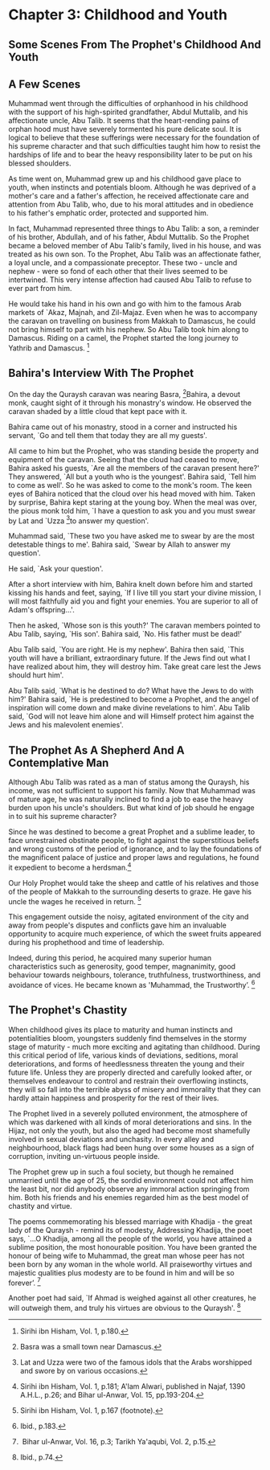 Chapter 3: Childhood and Youth
==============================

Some Scenes From The Prophet's Childhood And Youth
--------------------------------------------------

A Few Scenes
------------

Muhammad went through the difficulties of orphanhood in his childhood
with the support of his high-spirited grandfather, Abdul Muttalib, and
his affectionate uncle, Abu Talib. It seems that the heart-rending pains
of orphan hood must have severely tormented his pure delicate soul. It
is logical to believe that these sufferings were necessary for the
foundation of his supreme character and that such difficulties taught
him how to resist the hardships of life and to bear the heavy
responsibility later to be put on his blessed shoulders.

As time went on, Muhammad grew up and his childhood gave place to youth,
when instincts and potentials bloom. Although he was deprived of a
mother's care and a father's affection, he received affectionate care
and attention from Abu Talib, who, due to his moral attitudes and in
obedience to his father's emphatic order, protected and supported him.

In fact, Muhammad represented three things to Abu Talib: a son, a
reminder of his brother, Abdullah, and of his father, Abdul Muttalib. So
the Prophet became a beloved member of Abu Talib's family, lived in his
house, and was treated as his own son. To the Prophet, Abu Talib was an
affectionate father, a loyal uncle, and a compassionate preceptor. These
two - uncle and nephew - were so fond of each other that their lives
seemed to be intertwined. This very intense affection had caused Abu
Talib to refuse to ever part from him.

He would take his hand in his own and go with him to the famous Arab
markets of \`Akaz, Majnah, and Zil-Majaz. Even when he was to accompany
the caravan on travelling on business from Makkah to Damascus, he could
not bring himself to part with his nephew. So Abu Talib took him along
to Damascus. Riding on a camel, the Prophet started the long journey to
Yathrib and Damascus. [^1]

Bahira's Interview With The Prophet
-----------------------------------

On the day the Quraysh caravan was nearing Basra, [^2]Bahira, a devout
monk, caught sight of it through his monastry's window. He observed the
caravan shaded by a little cloud that kept pace with it.

Bahira came out of his monastry, stood in a corner and instructed his
servant, \`Go and tell them that today they are all my guests'.

All came to him but the Prophet, who was standing beside the property
and equipment of the caravan. Seeing that the cloud had ceased to move,
Bahira asked his guests, \`Are all the members of the caravan present
here?' They answered, \`All but a youth who is the youngest'. Bahira
said, \`Tell him to come as well'. So he was asked to come to the monk's
room. The keen eyes of Bahira noticed that the cloud over his head moved
with him. Taken by surprise, Bahira kept staring at the young boy. When
the meal was over, the pious monk told him, \`I have a question to ask
you and you must swear by Lat and \`Uzza [^3]to answer my question'.

Muhammad said, \`These two you have asked me to swear by are the most
detestable things to me'. Bahira said, \`Swear by Allah to answer my
question'.

He said, \`Ask your question'.

After a short interview with him, Bahira knelt down before him and
started kissing his hands and feet, saying, \`If I live till you start
your divine mission, I will most faithfully aid you and fight your
enemies. You are superior to all of Adam's offspring...'.

Then he asked, \`Whose son is this youth?' The caravan members pointed
to Abu Talib, saying, \`His son'. Bahira said, \`No. His father must be
dead!'

Abu Talib said, \`You are right. He is my nephew'. Bahira then said,
\`This youth will have a brilliant, extraordinary future. If the Jews
find out what I have realized about him, they will destroy him. Take
great care lest the Jews should hurt him'.

Abu Talib said, \`What is he destined to do? What have the Jews to do
with him?' Bahira said, \`He is predestined to become a Prophet, and the
angel of inspiration will come down and make divine revelations to him'.
Abu Talib said, \`God will not leave him alone and will Himself protect
him against the Jews and his malevolent enemies'.

The Prophet As A Shepherd And A Contemplative Man
-------------------------------------------------

Although Abu Talib was rated as a man of status among the Quraysh, his
income, was not sufficient to support his family. Now that Muhammad was
of mature age, he was naturally inclined to find a job to ease the heavy
burden upon his uncle's shoulders. But what kind of job should he engage
in to suit his supreme character?

Since he was destined to become a great Prophet and a sublime leader, to
face unrestrained obstinate people, to fight against the superstitious
beliefs and wrong customs of the period of ignorance, and to lay the
foundations of the magnificent palace of justice and proper laws and
regulations, he found it expedient to become a herdsman.[^4]

Our Holy Prophet would take the sheep and cattle of his relatives and
those of the people of Makkah to the surrounding deserts to graze. He
gave his uncle the wages he received in return. [^5]

This engagement outside the noisy, agitated environment of the city and
away from people's disputes and conflicts gave him an invaluable
opportunity to acquire much experience, of which the sweet fruits
appeared during his prophethood and time of leadership.

Indeed, during this period, he acquired many superior human
characteristics such as generosity, good temper, magnanimity, good
behaviour towards neighbours, tolerance, truthfulness, trustworthiness,
and avoidance of vices. He became known as 'Muhammad, the Trustworthy’.
[^6]

The Prophet's Chastity
----------------------

When childhood gives its place to maturity and human instincts and
potentialities bloom, youngsters suddenly find themselves in the stormy
stage of maturity - much more exciting and agitating than childhood.
During this critical period of life, various kinds of deviations,
seditions, moral deteriorations, and forms of heedlessness threaten the
young and their future life. Unless they are properly directed and
carefully looked after, or themselves endeavour to control and restrain
their overflowing instincts, they will so fall into the terrible abyss
of misery and immorality that they can hardly attain happiness and
prosperity for the rest of their lives.

The Prophet lived in a severely polluted environment, the atmosphere of
which was darkened with all kinds of moral deteriorations and sins. In
the Hijaz, not only the youth, but also the aged had become most
shamefully involved in sexual deviations and unchasity. In every alley
and neighbourhood, black flags had been hung over some houses as a sign
of corruption, inviting un-virtuous people inside.

The Prophet grew up in such a foul society, but though he remained
unmarried until the age of 25, the sordid environment could not affect
him the least bit, nor did anybody observe any immoral action springing
from him. Both his friends and his enemies regarded him as the best
model of chastity and virtue.

The poems commemorating his blessed marriage with Khadija - the great
lady of the Quraysh - remind its of modesty, Addressing Khadija, the
poet says, \`...O Khadija, among all the people of the world, you have
attained a sublime position, the most honourable position. You have been
granted the honour of being wife to Muhammad, the great man whose peer
has not been born by any woman in the whole world. All praiseworthy
virtues and majestic qualities plus modesty are to be found in him and
will be so forever’. [^7]

Another poet had said, \`If Ahmad is weighed against all other
creatures, he will outweigh them, and truly his virtues are obvious to
the Quraysh'. [^8]

[^1]: Sirihi ibn Hisham, Vol. 1, p.180.

[^2]: Basra was a small town near Damascus.

[^3]: Lat and Uzza were two of the famous idols that the Arabs
worshipped and swore by on various occasions.

[^4]: Sirihi ibn Hisham, Vol. 1, p.181; A'lam Alwari, published in
Najaf, 1390 A.H.L., p.26; and Bihar ul-Anwar, Vol. 15, pp.193-204.

[^5]: Sirihi ibn Hisham, Vol. 1, p.167 (footnote).

[^6]: Ibid., p.183.

[^7]:  Bihar ul-Anwar, Vol. 16, p.3; Tarikh Ya'aqubi, Vol. 2, p.15.

[^8]: Ibid., p.74.


